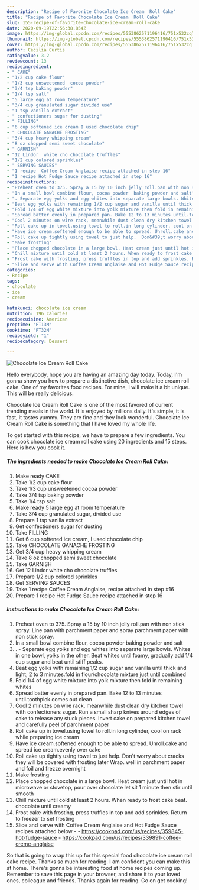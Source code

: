 ```yaml
---
description: "Recipe of Favorite Chocolate Ice Cream  Roll Cake"
title: "Recipe of Favorite Chocolate Ice Cream  Roll Cake"
slug: 155-recipe-of-favorite-chocolate-ice-cream-roll-cake
date: 2020-09-19T22:56:38.854Z
image: https://img-global.cpcdn.com/recipes/5553862571196416/751x532cq70/chocolate-ice-cream-roll-cake-recipe-main-photo.jpg
thumbnail: https://img-global.cpcdn.com/recipes/5553862571196416/751x532cq70/chocolate-ice-cream-roll-cake-recipe-main-photo.jpg
cover: https://img-global.cpcdn.com/recipes/5553862571196416/751x532cq70/chocolate-ice-cream-roll-cake-recipe-main-photo.jpg
author: Cecilia Curtis
ratingvalue: 3.2
reviewcount: 13
recipeingredient:
- " CAKE"
- "1/2 cup cake flour"
- "1/3 cup unsweetened  cocoa powder"
- "3/4 tsp baking powder"
- "1/4 tsp salt"
- "5 large egg at room temperature"
- "3/4 cup granulated sugar divided use"
- "1 tsp vanilla extract"
- " confectioners sugar for dusting"
- " FILLING"
- "6 cup softened ice cream I used chocolate chip"
- " CHOCOLATE GANACHE FROSTING"
- "3/4 cup heavy whipping cream"
- "8 oz chopped semi sweet chocolate"
- " GARNISH"
- "12 Lindor  white cho chocolate truffles"
- "1/2 cup colored sprinkles"
- " SERVING SAUCES"
- "1 recipe  Coffee Cream Anglaise recipe attached in step 16"
- "1 recipe Hot Fudge Sauce recipe attached in step 16"
recipeinstructions:
- "Preheat oven to 375. Spray a 15 by 10 inch jelly roll.pan with non stick spray. Line pan with parchment paper and spray parchment paper with non stick spray."
- "In a small bowl combine flour, cocoa powder  baking powder and salt"
- ". Separate egg yolks and egg whites into separate large bowls. Whites in one bowl, yolks in the other. Beat whites until foamy, gradually add 1/4 cup sugar and beat until stiff peaks."
- "Beat egg yolks with remaining 1/2 cup sugar and vanilla until thick and light, 2 to 3 minutes.fold in flour/chocolate mixture just until combined"
- "Fold 1/4 of egg white mixture into yolk mixture then fold in remaining whites"
- "Spread batter evenly in prepared pan. Bake 12 to 13 minutes until.toothpick comes out clean"
- "Cool 2 minutes on wire rack, meanwhile dust clean dry kitchen towel with confectioners sugar. Run a small sharp knives around edges of cake to release any stuck pieces. Invert cake on prepared kitchen towel and carefully peel of parchment paper"
- "Roll cake up in towel.using towel to roll.in long cylinder, cool on rack while preparing ice cream"
- "Have ice cream.softened enough to be able to spread. Unroll.cake and spread ice cream.evenly over cake"
- "Roll cake up tightly using towel to just help.  Don&#39;t worry about cracks they will be covered with frosting later Wrap. well in parchment paper and foil and frezze overnight"
- "Make frosting"
- "Place chopped chocolate in a large bowl. Heat cream just until hot in microwave or stovetop, pour over chocolate let sit 1 minute then stir until smooth"
- "Chill mixture until cold at least 2 hours. When ready to frost cake beat. chocolate until creamy"
- "Frost cake with frosting, press truffles in top and add sprinkles. Return to freezer to set frosting"
- "Slice and serve with Coffee Cream Anglaise and Hot Fudge Sauce recipes attached below  https://cookpad.com/us/recipes/359845-hot-fudge-sauce https://cookpad.com/us/recipes/339891-coffee-creme-anglaise"
categories:
- Recipe
tags:
- chocolate
- ice
- cream

katakunci: chocolate ice cream 
nutrition: 196 calories
recipecuisine: American
preptime: "PT13M"
cooktime: "PT32M"
recipeyield: "1"
recipecategory: Dessert

---
```



![Chocolate Ice Cream  Roll Cake](https://img-global.cpcdn.com/recipes/5553862571196416/751x532cq70/chocolate-ice-cream-roll-cake-recipe-main-photo.jpg)

Hello everybody, hope you are having an amazing day today. Today, I'm gonna show you how to prepare a distinctive dish, chocolate ice cream  roll cake. One of my favorites food recipes. For mine, I will make it a bit unique. This will be really delicious.

Chocolate Ice Cream  Roll Cake is one of the most favored of current trending meals in the world. It is enjoyed by millions daily. It's simple, it is fast, it tastes yummy. They are fine and they look wonderful. Chocolate Ice Cream  Roll Cake is something that I have loved my whole life.




To get started with this recipe, we have to prepare a few ingredients. You can cook chocolate ice cream  roll cake using 20 ingredients and 15 steps. Here is how you cook it.

##### The ingredients needed to make Chocolate Ice Cream  Roll Cake:

1. Make ready  CAKE
1. Take 1/2 cup cake flour
1. Take 1/3 cup unsweetened  cocoa powder
1. Take 3/4 tsp baking powder
1. Take 1/4 tsp salt
1. Make ready 5 large egg at room temperature
1. Take 3/4 cup granulated sugar, divided use
1. Prepare 1 tsp vanilla extract
1. Get  confectioners sugar for dusting
1. Take  FILLING
1. Get 6 cup softened ice cream, I used chocolate chip
1. Take  CHOCOLATE GANACHE FROSTING
1. Get 3/4 cup heavy whipping cream
1. Take 8 oz chopped semi sweet chocolate
1. Take  GARNISH
1. Get 12 Lindor  white cho chocolate truffles
1. Prepare 1/2 cup colored sprinkles
1. Get  SERVING SAUCES
1. Take 1 recipe  Coffee Cream Anglaise, recipe attached in step #16
1. Prepare 1 recipe Hot Fudge Sauce recipe attached in step 16




##### Instructions to make Chocolate Ice Cream  Roll Cake:

1. Preheat oven to 375. Spray a 15 by 10 inch jelly roll.pan with non stick spray. Line pan with parchment paper and spray parchment paper with non stick spray.
1. In a small bowl combine flour, cocoa powder  baking powder and salt
1. . - Separate egg yolks and egg whites into separate large bowls. Whites in one bowl, yolks in the other. Beat whites until foamy, gradually add 1/4 cup sugar and beat until stiff peaks.
1. Beat egg yolks with remaining 1/2 cup sugar and vanilla until thick and light, 2 to 3 minutes.fold in flour/chocolate mixture just until combined
1. Fold 1/4 of egg white mixture into yolk mixture then fold in remaining whites
1. Spread batter evenly in prepared pan. Bake 12 to 13 minutes until.toothpick comes out clean
1. Cool 2 minutes on wire rack, meanwhile dust clean dry kitchen towel with confectioners sugar. Run a small sharp knives around edges of cake to release any stuck pieces. Invert cake on prepared kitchen towel and carefully peel of parchment paper
1. Roll cake up in towel.using towel to roll.in long cylinder, cool on rack while preparing ice cream
1. Have ice cream.softened enough to be able to spread. Unroll.cake and spread ice cream.evenly over cake
1. Roll cake up tightly using towel to just help.  Don&#39;t worry about cracks they will be covered with frosting later Wrap. well in parchment paper and foil and frezze overnight
1. Make frosting
1. Place chopped chocolate in a large bowl. Heat cream just until hot in microwave or stovetop, pour over chocolate let sit 1 minute then stir until smooth
1. Chill mixture until cold at least 2 hours. When ready to frost cake beat. chocolate until creamy
1. Frost cake with frosting, press truffles in top and add sprinkles. Return to freezer to set frosting
1. Slice and serve with Coffee Cream Anglaise and Hot Fudge Sauce recipes attached below -  - https://cookpad.com/us/recipes/359845-hot-fudge-sauce - https://cookpad.com/us/recipes/339891-coffee-creme-anglaise




So that is going to wrap this up for this special food chocolate ice cream  roll cake recipe. Thanks so much for reading. I am confident you can make this at home. There's gonna be interesting food at home recipes coming up. Remember to save this page in your browser, and share it to your loved ones, colleague and friends. Thanks again for reading. Go on get cooking!
